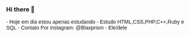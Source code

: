 ### Hi there 👋
<p style="font-family:arial,verdana">
- Hoje em dia estou apenas estudando
- Estudo HTML,CSS,PHP,C++,Ruby e SQL
- Contato Por instagram: @Blaxprism
- Ele/dele
</p>
